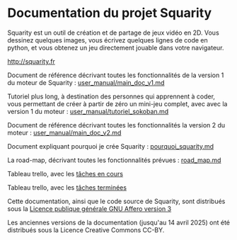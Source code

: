 # Documentation du projet Squarity

Squarity est un outil de création et de partage de jeux vidéo en 2D. Vous dessinez quelques images, vous écrivez quelques lignes de code en python, et vous obtenez un jeu directement jouable dans votre navigateur.

http://squarity.fr

Document de référence décrivant toutes les fonctionnalités de la version 1 du moteur de Squarity : [user_manual/main_doc_v1.md](https://github.com/darkrecher/squarity-doc/blob/master/user_manual/main_doc_v1.md)

Tutoriel plus long, à destination des personnes qui apprennent à coder, vous permettant de créer à partir de zéro un mini-jeu complet, avec avec la version 1 du moteur : [user_manual/tutoriel_sokoban.md](https://github.com/darkrecher/squarity-doc/blob/master/user_manual/tutoriel_sokoban.md)

Document de référence décrivant toutes les fonctionnalités la version 2 du moteur : [user_manual/main_doc_v2.md](https://github.com/darkrecher/squarity-doc/blob/master/user_manual/main_doc_v2.md)

Document expliquant pourquoi je crée Squarity : [pourquoi_squarity.md](https://github.com/darkrecher/squarity-doc/blob/master/pourquoi_squarity.md)

La road-map, décrivant toutes les fonctionnalités prévues : [road_map.md](https://github.com/darkrecher/squarity-doc/blob/master/road_map.md)

Tableau trello, avec les [tâches en cours](https://trello.com/b/bt91FVOH/squarity)

Tableau trello, avec les [tâches terminées](https://trello.com/b/FyPTdRSZ/squarity-t%C3%A2ches-termin%C3%A9es)

Cette documentation, ainsi que le code source de Squarity, sont distribués sous la [Licence publique générale GNU Affero version 3](https://www.gnu.org/licenses/agpl-3.0.html)

Les anciennes versions de la documentation (jusqu'au 14 avril 2025) ont été distribués sous la Licence Creative Commons CC-BY.


